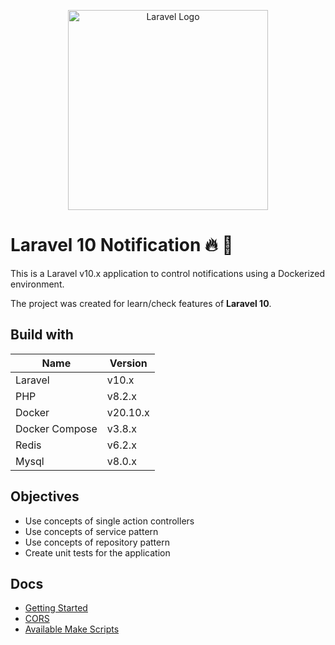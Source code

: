 <p align="center">
  <a href="https://laravel.com" target="blank"><img src="https://raw.githubusercontent.com/laravel/art/master/logo-lockup/5%20SVG/2%20CMYK/1%20Full%20Color/laravel-logolockup-cmyk-red.svg" width="320" alt="Laravel Logo" /></a>
</p>

# Laravel 10 Notification  🔥 🚀

This is a Laravel v10.x application to control notifications using a Dockerized environment. 

The project was created for learn/check features of **Laravel 10**.

## Build with

| Name       | Version  |
| ---------- | -------- |
| Laravel | v10.x |
| PHP | v8.2.x |
| Docker | v20.10.x |
| Docker Compose | v3.8.x |
| Redis | v6.2.x |
| Mysql | v8.0.x |

## Objectives

- Use concepts of single action controllers
- Use concepts of service pattern
- Use concepts of repository pattern
- Create unit tests for the application

## Docs

* [Getting Started](./docs/getting_started.md)
* [CORS](./docs/cors.md)
* [Available Make Scripts](./docs/available_make_scripts.md)
